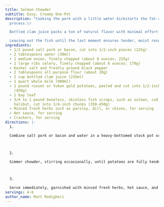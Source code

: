 ```yaml
---
title: Salmon Chowder
subtitle: Easy, Creamy One-Pot
description: "Cooking the pork with a little water kickstarts the fat-rendering
  process.\r

  Bottled clam juice packs a ton of natural flavor with minimal effort.\r

  Leaving out the fish until the last moment ensures tender, moist results."
ingredients:
  - 1/2 pound salt pork or bacon, cut into 1/2-inch pieces (225g)
  - 2 tablespoons water (30ml)
  - 1 medium onion, finely chopped (about 8 ounces; 225g)
  - 2 large ribs celery, finely chopped (about 6 ounces; 170g)
  - Kosher salt and freshly ground black pepper
  - 2 tablespoons all-purpose flour (about 20g)
  - 1 cup bottled clam juice (235ml)
  - 1 quart whole milk (900ml)
  - 1 pound russet or Yukon gold potatoes, peeled and cut into 1/2-inch cubes
    (450g)
  - 1 bay leaf
  - 3/4 to 1 pound boneless, skinless fish scraps, such as salmon, cod, or
    halibut, cut into 3/4-inch chunks (350-450g)
  - Minced fresh herbs such as parsley, dill, or chives, for serving
  - Hot sauce, for serving
  - Crackers, for serving
directions: |-
  1.

  Combine salt pork or bacon and water in a heavy-bottomed stock pot or Dutch oven over medium heat and cook, stirring occasionally, until water has evaporated and pork has begun to brown and crisp in spots, about 8 minutes. Add onion, and celery. Season gently with salt and pepper and continue to cook, stirring occasionally, until onions are softened but not browned, about 4 minutes longer. Add flour and cook, stirring, until no pockets of raw flour remain. Stir in clam juice, followed by milk. Add potatoes and bay leaf and bring to a simmer.



  2.

  Simmer chowder, stirring occasionally, until potatoes are fully tender, about 15 minutes. Stir in fish chunks and simmer just until cooked through, about 3 minutes. Season to taste with salt and pepper.



  3.

  Serve immediately, garnished with minced fresh herbs, hot sauce, and crackers.
servings: 4-6
author_name: Matt Rodigheri
---
```

